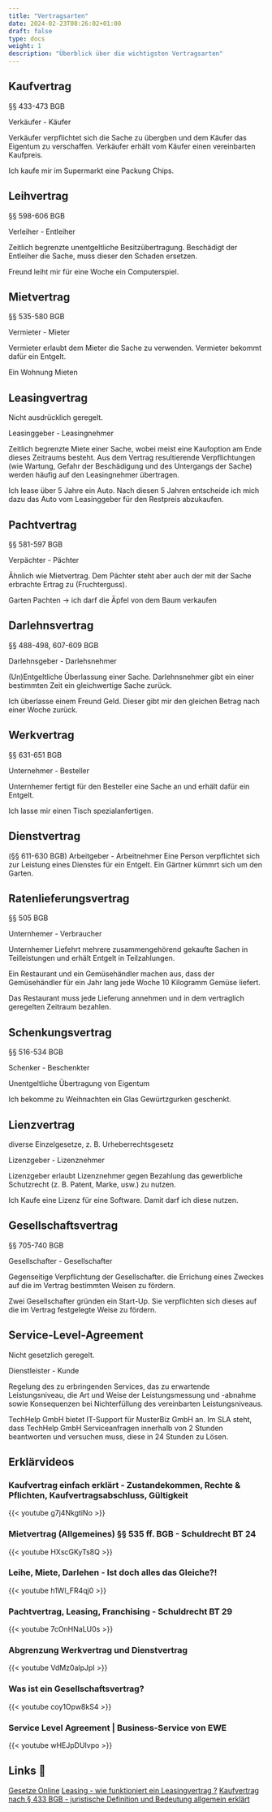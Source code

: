 ```yaml
---
title: "Vertragsarten"
date: 2024-02-23T08:26:02+01:00
draft: false
type: docs
weight: 1
description: "Überblick über die wichtigsten Vertragsarten"
---
```




## Kaufvertrag
§§ 433-473 BGB

Verkäufer - Käufer

Verkäufer verpflichtet sich die Sache zu übergben und dem Käufer das Eigentum zu verschaffen.
Verkäufer erhält vom Käufer einen vereinbarten Kaufpreis.

Ich kaufe mir im Supermarkt eine Packung Chips.

## Leihvertrag
§§ 598-606 BGB

Verleiher - Entleiher

Zeitlich begrenzte unentgeltliche Besitzübertragung. Beschädigt der Entleiher die Sache, muss dieser den Schaden ersetzen.

Freund leiht mir für eine Woche ein Computerspiel.

## Mietvertrag
§§ 535-580 BGB

Vermieter - Mieter

Vermieter erlaubt dem Mieter die Sache zu verwenden. Vermieter bekommt dafür ein Entgelt.

Ein Wohnung Mieten

## Leasingvertrag
Nicht ausdrücklich geregelt.

Leasinggeber - Leasingnehmer

Zeitlich begrenzte Miete einer Sache, wobei meist eine Kaufoption am Ende dieses Zeitraums besteht.
Aus dem Vertrag resultierende Verpflichtungen (wie Wartung, Gefahr der Beschädigung und des Untergangs der Sache) werden häufig auf den Leasingnehmer übertragen.

Ich lease über 5 Jahre ein Auto. Nach diesen 5 Jahren entscheide ich mich dazu das Auto vom Leasinggeber für den Restpreis abzukaufen.

## Pachtvertrag
§§ 581-597 BGB

Verpächter - Pächter

Ähnlich wie Mietvertrag. Dem Pächter steht aber auch der mit der Sache erbrachte Ertrag zu (Fruchterguss).

Garten Pachten -> ich darf die Äpfel von dem Baum verkaufen

## Darlehnsvertrag
§§ 488-498, 607-609 BGB

Darlehnsgeber - Darlehsnehmer

(Un)Entgeltliche Überlassung einer Sache. Darlehnsnehmer gibt ein einer bestimmten Zeit ein gleichwertige Sache zurück.

Ich überlasse einem Freund Geld. Dieser gibt mir den gleichen Betrag nach einer Woche zurück.

## Werkvertrag
§§ 631-651 BGB

Unternehmer - Besteller

Unternhemer fertigt für den Besteller eine Sache an und erhält dafür ein Entgelt.

Ich lasse mir einen Tisch spezialanfertigen.

## Dienstvertrag
(§§ 611-630 BGB)
Arbeitgeber - Arbeitnehmer
Eine Person verpflichtet sich zur Leistung eines Dienstes für ein Entgelt.
Ein Gärtner kümmrt sich um den Garten.

## Ratenlieferungsvertrag
§§ 505 BGB

Unternhemer - Verbraucher

Unternhemer Liefehrt mehrere zusammengehörend gekaufte Sachen in Teilleistungen und erhält Entgelt in Teilzahlungen.

Ein Restaurant und ein Gemüsehändler machen aus, dass der Gemüsehändler für ein Jahr lang jede Woche 10 Kilogramm Gemüse liefert.

Das Restaurant muss jede Lieferung annehmen und in dem vertraglich geregelten Zeitraum bezahlen.

## Schenkungsvertrag
§§ 516-534 BGB

Schenker - Beschenkter

Unentgeltliche Übertragung von Eigentum

Ich bekomme zu Weihnachten ein Glas Gewürtzgurken geschenkt.

## Lienzvertrag
diverse Einzelgesetze, z. B. Urheberrechtsgesetz

Lizenzgeber - Lizenznehmer

Lizenzgeber erlaubt Lizenznehmer gegen Bezahlung das gewerbliche Schutzrecht (z. B. Patent, Marke, usw.) zu nutzen.

Ich Kaufe eine Lizenz für eine Software. Damit darf ich diese nutzen.

## Gesellschaftsvertrag
§§ 705-740 BGB

Gesellschafter - Gesellschafter

Gegenseitige Verpflichtung der Gesellschafter. die Errichung eines Zweckes auf die im Vertrag bestimmten Weisen zu fördern.

Zwei Gesellschafter gründen ein Start-Up. Sie verpflichten sich dieses auf die im Vertrag festgelegte Weise zu fördern.

## Service-Level-Agreement
Nicht gesetzlich geregelt.

Dienstleister - Kunde

Regelung des zu erbringenden Services, das zu erwartende Leistungsniveau, die Art und Weise der Leistungsmessung
und -abnahme sowie Konsequenzen bei Nichterfüllung des vereinbarten Leistungsniveaus.

TechHelp GmbH bietet IT-Support für MusterBiz GmbH an. Im SLA steht, dass TechHelp GmbH Serviceanfragen innerhalb
von 2 Stunden beantworten und versuchen muss, diese in 24 Stunden zu Lösen.

## Erklärvideos
### Kaufvertrag einfach erklärt - Zustandekommen, Rechte & Pflichten, Kaufvertragsabschluss, Gültigkeit
{{< youtube g7j4NkgtiNo >}}

### Mietvertrag (Allgemeines) §§ 535 ff. BGB - Schuldrecht BT 24
{{< youtube HXscGKyTs8Q >}}

### Leihe, Miete, Darlehen - Ist doch alles das Gleiche?!
{{< youtube h1Wl_FR4qj0 >}}

### Pachtvertrag, Leasing, Franchising - Schuldrecht BT 29
{{< youtube 7cOnHNaLU0s >}}

### Abgrenzung Werkvertrag und Dienstvertrag
{{< youtube VdMz0alpJpI >}}

### Was ist ein Gesellschaftsvertrag?
{{< youtube coy1Opw8kS4 >}}

### Service Level Agreement | Business-Service von EWE
{{< youtube wHEJpDUIvpo >}}

## Links 🔗

[Gesetze Online](https://www.gesetze-im-internet.de/bgb/)
[Leasing - wie funktioniert ein Leasingvertrag ?](https://www.juraforum.de/lexikon/leasing)
[Kaufvertrag nach § 433 BGB - juristische Definition und Bedeutung allgemein erklärt](https://www.juraforum.de/lexikon/kaufvertrag)